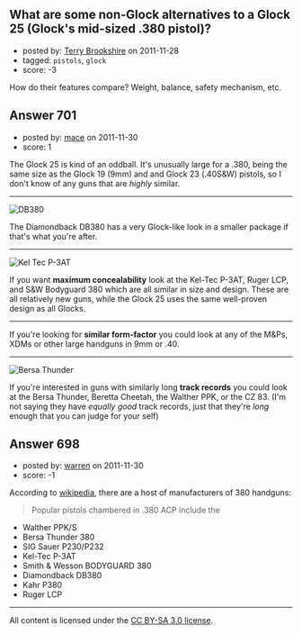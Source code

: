 ## What are some non-Glock alternatives to a Glock 25 (Glock's mid-sized .380 pistol)?

- posted by: [Terry Brookshire](https://stackexchange.com/users/-1/258-terry-brookshire) on 2011-11-28
- tagged: `pistols`, `glock`
- score: -3

 How do their features compare?  Weight, balance, safety mechanism, etc.


## Answer 701

- posted by: [mace](https://stackexchange.com/users/-1/163-mace) on 2011-11-30
- score: 1

<p>The Glock 25 is kind of an oddball. It's unusually large for a .380, being the same size as the Glock 19 (9mm) and and Glock 23 (.40S&amp;W) pistols, so I don't know of any guns that are <em>highly</em> similar.</p>

<hr>

<p><img src="http://i.stack.imgur.com/BHBI2.jpg" alt="DB380"></p>

<p>The Diamondback DB380 has a very Glock-like look in a smaller package if that's what you're after.</p>

<hr>

<p><img src="http://i.stack.imgur.com/LVEqF.jpg" alt="Kel Tec P-3AT"></p>

<p>If you want <strong>maximum concealability</strong> look at the Kel-Tec P-3AT, Ruger LCP, and S&amp;W Bodyguard 380 which are all similar in size and design. These are all relatively new guns, while the Glock 25 uses the same well-proven design as all Glocks.</p>

<hr>

<p>If you're looking for <strong>similar form-factor</strong> you could look at any of the M&amp;Ps, XDMs or other large handguns in 9mm or .40.</p>

<hr>

<p><img src="http://i.stack.imgur.com/hvHiA.jpg" alt="Bersa Thunder"></p>

<p>If you're interested in guns with similarly long <strong>track records</strong> you could look at the Bersa Thunder, Beretta Cheetah, the Walther PPK, or the CZ 83. (I'm not saying they have <em>equally good</em> track records, just that they're <em>long</em> enough that you can judge for your self)</p>



## Answer 698

- posted by: [warren](https://stackexchange.com/users/-1/143-warren) on 2011-11-30
- score: -1

According to [wikipedia](http://en.wikipedia.org/wiki/.380_ACP), there are a host of manufacturers of 380 handguns: 

>Popular pistols chambered in .380 ACP include the 
>
- Walther PPK/S
- Bersa Thunder 380
- SIG Sauer P230/P232
- Kel-Tec P-3AT
- Smith & Wesson BODYGUARD 380
- Diamondback DB380
- Kahr P380
- Ruger LCP



---

All content is licensed under the [CC BY-SA 3.0 license](https://creativecommons.org/licenses/by-sa/3.0/).
